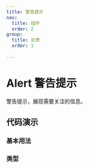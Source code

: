 ```yaml
---
title: 警告提示
nav:
  title: 组件
  order: 2
group:
  title: 反馈
  order: 1
  
---
```


# Alert 警告提示

警告提示，展现需要关注的信息。

## 代码演示

### 基本用法

<code src="./demo/basic.tsx"></code>

### 类型

<code src="./demo/color.tsx"></code>
